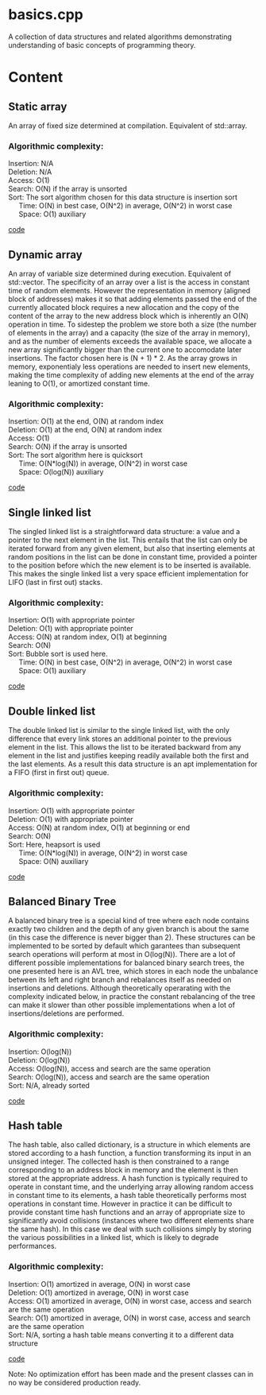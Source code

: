 # basics.cpp
A collection of data structures and related algorithms demonstrating understanding of basic concepts of programming theory. 

# Content

## Static array
An array of fixed size determined at compilation. Equivalent of std::array.

### Algorithmic complexity: 
Insertion: N/A  
Deletion: N/A  
Access: O(1)  
Search: O(N) if the array is unsorted  
Sort: The sort algorithm chosen for this data structure is insertion sort  
&ensp;&ensp;&ensp;Time: O(N) in best case, O(N^2) in average, O(N^2) in worst case  
&ensp;&ensp;&ensp;Space: O(1) auxiliary  

[code](https://github.com/de-passage/basics.cpp/blob/master/include/static_array.hpp)



## Dynamic array
An array of variable size determined during execution. Equivalent of std::vector. 
The specificity of an array over a list is the access in constant time of random elements. However the representation in memory (aligned block of addresses) makes it so that adding elements passed the end of the currently allocated block requires a new allocation and the copy of the content of the array to the new address block which is inherently an O(N) operation in time. To sidestep the problem we store both a size (the number of elements in the array) and a capacity (the size of the array in memory), and as the number of elements exceeds the available space, we allocate a new array significantly bigger than the current one to accomodate later insertions. The factor chosen here is (N + 1) * 2. As the array grows in memory, exponentialy less operations are needed to insert new elements, making the time complexity of adding new elements at the end of the array leaning to O(1), or amortized constant time.

### Algorithmic complexity: 
Insertion: O(1) at the end, O(N) at random index  
Deletion: O(1) at the end, O(N) at random index  
Access: O(1)  
Search: O(N) if the array is unsorted  
Sort: The sort algorithm here is quicksort  
&ensp;&ensp;&ensp;Time: O(N*log(N)) in average, O(N^2) in worst case  
&ensp;&ensp;&ensp;Space: O(log(N)) auxiliary  

[code](https://github.com/de-passage/basics.cpp/blob/master/include/dynamic_array.hpp)



## Single linked list
The singled linked list is a straightforward data structure: a value and a pointer to the next element in the list. This entails that the list can only be iterated forward from any given element, but also that inserting elements at random positions in the list can be done in constant time, provided a pointer to the position before which the new element is to be inserted is available. This makes the single linked list a very space efficient implementation for LIFO (last in first out) stacks.

### Algorithmic complexity: 
Insertion: O(1) with appropriate pointer  
Deletion: O(1) with appropriate pointer  
Access: O(N) at random index, O(1) at beginning  
Search: O(N)  
Sort: Bubble sort is used here.  
&ensp;&ensp;&ensp;Time: O(N) in best case, O(N^2) in average, O(N^2) in worst case  
&ensp;&ensp;&ensp;Space: O(1) auxiliary  

[code](https://github.com/de-passage/basics.cpp/blob/master/include/single_linked_list.hpp)



## Double linked list
The double linked list is similar to the single linked list, with the only difference that every link stores an additional pointer to the previous element in the list. This allows the list to be iterated backward from any element in the list and justifies keeping readily available both the first and the last elements. As a result this data structure is an apt implementation for a FIFO (first in first out) queue.

### Algorithmic complexity: 
Insertion: O(1) with appropriate pointer  
Deletion: O(1) with appropriate pointer  
Access: O(N) at random index, O(1) at beginning or end  
Search: O(N)  
Sort: Here, heapsort is used  
&ensp;&ensp;&ensp;Time: O(N*log(N)) in average, O(N^2) in worst case  
&ensp;&ensp;&ensp;Space: O(N) auxiliary  

[code](https://github.com/de-passage/basics.cpp/blob/master/include/double_linked_list.hpp)



## Balanced Binary Tree
A balanced binary tree is a special kind of tree where each node contains exactly two children and the depth of any given branch is about the same (in this case the difference is never bigger than 2). These structures can be implemented to be sorted by default which garantees than subsequent search operations will perform at most in O(log(N)). There are a lot of different possible implementations for balanced binary search trees, the one presented here is an AVL tree, which stores in each node the unbalance between its left and right branch and rebalances itself as needed on insertions and deletions. Although theoretically operarating with the complexity indicated below, in practice the constant rebalancing of the tree can make it slower than other possible implementations when a lot of insertions/deletions are performed.

### Algorithmic complexity: 
Insertion: O(log(N))  
Deletion: O(log(N))  
Access: O(log(N)), access and search are the same operation  
Search: O(log(N)), access and search are the same operation  
Sort: N/A, already sorted

[code](https://github.com/de-passage/basics.cpp/blob/master/include/balanced_binary_tree.hpp)



## Hash table
The hash table, also called dictionary, is a structure in which elements are stored according to a hash function, a function transforming its input in an unsigned integer. The collected hash is then constrained to a range corresponding to an address block in memory and the element is then stored at the appropriate address. A hash function is typically required to operate in constant time, and the underlying array allowing random access in constant time to its elements, a hash table theoretically performs most operations in constant time. However in practice it can be difficult to provide constant time hash functions and an array of appropriate size to significantly avoid collisions (instances where two different elements share the same hash). In this case we deal with such collisions simply by storing the various possibilities in a linked list, which is likely to degrade performances.

### Algorithmic complexity: 
Insertion: O(1) amortized in average, O(N) in worst case  
Deletion: O(1) amortized in average, O(N) in worst case  
Access: O(1) amortized in average, O(N) in worst case, access and search are the same operation  
Search: O(1) amortized in average, O(N) in worst case, access and search are the same operation  
Sort: N/A, sorting a hash table means converting it to a different data structure

[code](https://github.com/de-passage/basics.cpp/blob/master/include/hash_table.hpp)




Note: No optimization effort has been made and the present classes can in no way be considered production ready.
